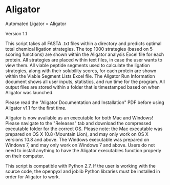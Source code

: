 # Aligator
Automated Ligator = Aligator

Version 1.1

This script takes all FASTA .txt files within a directory and predicts optimal total 
chemical ligation strategies. The top 1000 strategies (based on 5 scoring functions) are
shown within the Aligator analysis Excel file for each protein. All strategies are placed
within text files, in case the user wants to view them. All viable peptide segments
used to calculate the ligation strategies, along with their solubility scores, for
each protein are shown within the Viable Segment Lists Excel file. The Aligator Run
Information document shows all user inputs, statistics, and run time for the
program. All output files are stored within a folder that is timestamped based on when
Aligator was launched.

Please read the "Aligator Documentation and Installation" PDF before using Aligator v1.1
for the first time.

Aligator is now available as an executable for both Mac and Windows! Please navigate to
the "Releases" tab and download the compressed executable folder for the correct OS. Please
note: the Mac executable was prepared on OS X 10.8 (Mountain Lion), and may only work on
OS X versions 10.8 and above. The Windows executable was prepared on Windows 7, and may only
work on Windows 7 and above. Users do not need to install anything to have the Aligator
executables function properly on their computer.

This script is compatible with Python 2.7. If the user is working with the source code, the 
openpyxl and joblib Python libraries must be installed in order for Aligator to work.
